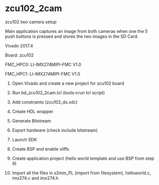 # zcu102_2cam

zcu102 two camera setup 

Main application captures an image from both cameras when one the 5 push buttons is pressed and stores the two images in the SD Card.


Vivado 2017.4

Board: zcu102

FMC_HPC0: LI-IMX274MIPI-FMC V1.0

FMC_HPC1: LI-IMX274MIPI-FMC V1.0


1. Open Vivado and create a new project for zcu102 board

3. Run bd_zcu102_2cam.tcl (tools->run tcl script)

4. Add constraints (zcu102_ds.xdc)

5. Create HDL wrapper

6. Generate Bitstream

7. Export hardware (check include bitstream)

8. Launch SDK

9. Create BSP and enable xilffs

10. Create application project (hello world template and use BSP from step 9)

11. Import all the files in s2mm_PL (import from filesystem), helloworld.c, imx274.c and imx274.h

